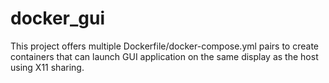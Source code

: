 # docker_gui
This project offers multiple Dockerfile/docker-compose.yml pairs to create containers that can launch GUI application on the same display as the host using X11 sharing.
